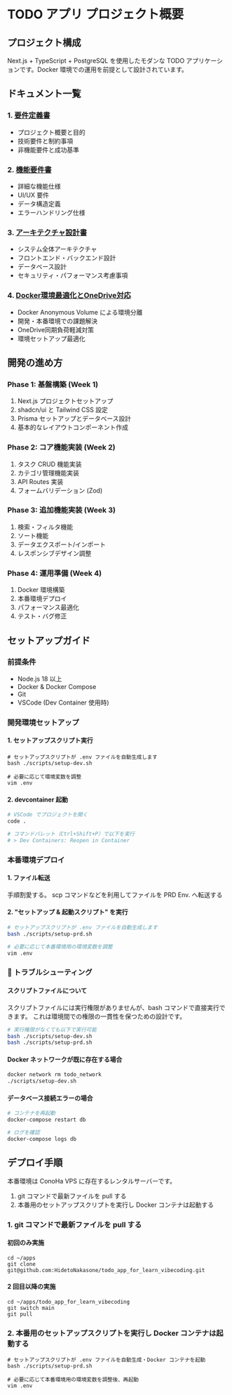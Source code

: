 # TODO アプリ プロジェクト概要

## プロジェクト構成

Next.js + TypeScript + PostgreSQL を使用したモダンな TODO アプリケーションです。Docker 環境での運用を前提として設計されています。

## ドキュメント一覧

### 1. [要件定義書](./docs/requirements.md)

- プロジェクト概要と目的
- 技術要件と制約事項
- 非機能要件と成功基準

### 2. [機能要件書](./docs/functional-requirements.md)

- 詳細な機能仕様
- UI/UX 要件
- データ構造定義
- エラーハンドリング仕様

### 3. [アーキテクチャ設計書](./docs/architecture.md)

- システム全体アーキテクチャ
- フロントエンド・バックエンド設計
- データベース設計
- セキュリティ・パフォーマンス考慮事項

### 4. [Docker環境最適化とOneDrive対応](./docs/environment-optimization.md)

- Docker Anonymous Volume による環境分離
- 開発・本番環境での課題解決
- OneDrive同期負荷軽減対策
- 環境セットアップ最適化

## 開発の進め方

### Phase 1: 基盤構築 (Week 1)

1. Next.js プロジェクトセットアップ
2. shadcn/ui と Tailwind CSS 設定
3. Prisma セットアップとデータベース設計
4. 基本的なレイアウトコンポーネント作成

### Phase 2: コア機能実装 (Week 2)

1. タスク CRUD 機能実装
2. カテゴリ管理機能実装
3. API Routes 実装
4. フォームバリデーション (Zod)

### Phase 3: 追加機能実装 (Week 3)

1. 検索・フィルタ機能
2. ソート機能
3. データエクスポート/インポート
4. レスポンシブデザイン調整

### Phase 4: 運用準備 (Week 4)

1. Docker 環境構築
2. 本番環境デプロイ
3. パフォーマンス最適化
4. テスト・バグ修正

## セットアップガイド

### 前提条件

- Node.js 18 以上
- Docker & Docker Compose
- Git
- VSCode (Dev Container 使用時)

### 開発環境セットアップ

#### 1. セットアップスクリプト実行

```shell
# セットアップスクリプトが .env ファイルを自動生成します
bash ./scripts/setup-dev.sh

# 必要に応じて環境変数を調整
vim .env
```

#### 2. devcontainer 起動

```bash
# VSCode でプロジェクトを開く
code .

# コマンドパレット（Ctrl+Shift+P）で以下を実行
# > Dev Containers: Reopen in Container
```

### 本番環境デプロイ

#### 1. ファイル転送

手順割愛する。
scp コマンドなどを利用してファイルを PRD Env. へ転送する

#### 2. "セットアップ & 起動スクリプト" を実行

```bash
# セットアップスクリプトが .env ファイルを自動生成します
bash ./scripts/setup-prd.sh

# 必要に応じて本番環境用の環境変数を調整
vim .env
```

### 🔧 トラブルシューティング

#### スクリプトファイルについて

スクリプトファイルには実行権限がありませんが、bash コマンドで直接実行できます。
これは環境間での権限の一貫性を保つための設計です。

```bash
# 実行権限がなくても以下で実行可能
bash ./scripts/setup-dev.sh
bash ./scripts/setup-prd.sh
```

#### Docker ネットワークが既に存在する場合

```bash
docker network rm todo_network
./scripts/setup-dev.sh
```

#### データベース接続エラーの場合

```bash
# コンテナを再起動
docker-compose restart db

# ログを確認
docker-compose logs db
```

## デプロイ手順

本番環境は ConoHa VPS に存在するレンタルサーバーです。

1. git コマンドで最新ファイルを pull する
2. 本番用のセットアップスクリプトを実行し Docker コンテナは起動する

### 1. git コマンドで最新ファイルを pull する

#### 初回のみ実施

```shell
cd ~/apps
git clone git@github.com:HidetoNakasone/todo_app_for_learn_vibecoding.git
```

#### 2 回目以降の実施

```shell
cd ~/apps/todo_app_for_learn_vibecoding
git switch main
git pull
```

### 2. 本番用のセットアップスクリプトを実行し Docker コンテナは起動する

```shell
# セットアップスクリプトが .env ファイルを自動生成・Docker コンテナを起動
bash ./scripts/setup-prd.sh

# 必要に応じて本番環境用の環境変数を調整後、再起動
vim .env
```
